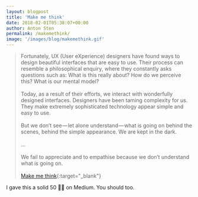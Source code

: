 ```yaml
---
layout: blogpost
title: 'Make me think'
date: 2018-02-01T05:38:07+00:00
author: Anton Sten
permalink: /makemethink/
image: '/images/blog/makemethink.gif'
---
```


>Fortunately, UX (User eXperience) designers have found ways to design beautiful interfaces that are easy to use. Their process can resemble a philosophical enquiry, where they constantly asks questions such as: What is this really about? How do we perceive this? What is our mental model?<br /><br />Today, as a result of their efforts, we interact with wonderfully designed interfaces. Designers have been taming complexity for us. They make extremely sophisticated technology appear simple and easy to use.<br /><br />
But we don’t see — let alone understand — what is going on behind the scenes, behind the simple appearance. We are kept in the dark.<br /><br />
...<br /><br />
We fail to appreciate and to empathise because we don’t understand what is going on.<br /><br />
[Make me think](https://blog.prototypr.io/make-me-think-90b46aa50513){:target="_blank"}

I gave this a solid 50 👏🏼 on Medium. You should too. 

